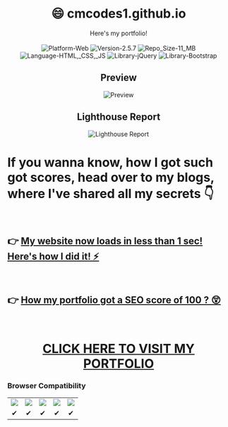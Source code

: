 <h1 align="center">😄 cmcodes1.github.io</h1>
<p align="center">
	Here's my portfolio!<br/><br/>
	<img src="https://img.shields.io/badge/Platform-Web-brightgreen.svg" alt="Platform-Web"/>
	<img src="https://img.shields.io/badge/Version-3.0-green.svg" alt="Version-2.5.7"/>
	<img src="https://img.shields.io/badge/Repo_Size-11_MB-orange.svg" alt="Repo_Size-11_MB"/>
	<img src="https://img.shields.io/badge/Languages-HTML,_CSS,_JS-red.svg" alt="Language-HTML,_CSS,_JS"/>
	<img src="https://img.shields.io/badge/Library-jQuery-0769ad.svg" alt="Library-jQuery"/>
	<img src="https://img.shields.io/badge/Framework-Bootstrap-563d7c.svg" alt="Library-Bootstrap"/>
	<h2 align="center">Preview</h2>
	<p align="center"><img src="https://github.com/cmcodes1/cmcodes1.github.io/blob/master/preview.gif" alt="Preview"/></p>
	<h2 align="center">Lighthouse Report</h2>
	<p align="center"><img src="https://github.com/cmcodes1/cmcodes1.github.io/blob/master/lighthouse_report.png" alt="Lighthouse Report"/></p>
</p>

<h1>If you wanna know, how I got such got scores, head over to my blogs, where I've shared all my secrets 👇</h1>
<br/>
<h2> 👉 <a href="https://dev.to/cmcodes/my-website-now-loads-in-less-than-2-sec-here-s-how-i-did-it-hoj">My website now loads in less than 1 sec! Here's how I did it! ⚡</a></h2>
<br/>
<h2> 👉 <a href="https://dev.to/cmcodes/how-my-portfolio-got-a-seo-score-of-100-456c">How my portfolio got a SEO score of 100 ? 😲</a></h2>
<br/>

<h1 align="center"><a href="https://cmcodes1.github.io/">CLICK HERE TO VISIT MY PORTFOLIO</a></h1>

<h3> Browser Compatibility </h3>
<table>
  <tr align="center">
    <td> <img src="https://raw.github.com/alrra/browser-logos/master/src/chrome/chrome_48x48.png" /> </td>
    <td> <img src="https://raw.github.com/alrra/browser-logos/master/src/firefox/firefox_48x48.png" /> </td>
    <td> <img src="https://raw.github.com/alrra/browser-logos/master/src/edge/edge_48x48.png" /> </td>
    <td> <img src="https://raw.github.com/alrra/browser-logos/master/src/safari/safari_48x48.png" /> </td>
    <td> <img src="https://raw.github.com/alrra/browser-logos/master/src/opera/opera_48x48.png" /> </td>
  </tr>
  <tr align="center">
    <td> ✔ </td>
    <td> ✔ </td>
    <td> ✔ </td>
    <td> ✔ </td>
    <td> ✔ </td>
  </tr>
</table>
